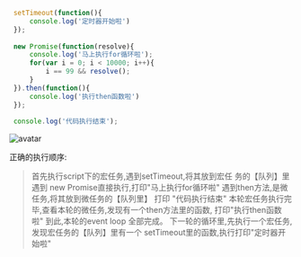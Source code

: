 ```JavaScript
 setTimeout(function(){
     console.log('定时器开始啦')
 });
 
 new Promise(function(resolve){
     console.log('马上执行for循环啦');
     for(var i = 0; i < 10000; i++){
         i == 99 && resolve();
     }
 }).then(function(){
     console.log('执行then函数啦')
 });
 
 console.log('代码执行结束');
```



![avatar](https://image-static.segmentfault.com/386/112/386112937-5a5763d9ef823_articlex)


正确的执行顺序:
> 首先执行script下的宏任务,遇到setTimeout,将其放到宏任
> 务的【队列】里
>遇到 new Promise直接执行,打印"马上执行for循环啦"
>遇到then方法,是微任务,将其放到微任务的【队列里】
>打印 "代码执行结束"
>本轮宏任务执行完毕,查看本轮的微任务,发现有一个then方法里的函数, 打印"执行then函数啦"
>到此,本轮的event loop 全部完成。
>下一轮的循环里,先执行一个宏任务,发现宏任务的【队列】里有一个 setTimeout里的函数,执行打印"定时器开始啦"
